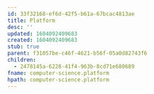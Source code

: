 ```yaml
---
id: 33f32168-ef6d-42f5-b61a-67bcac4813ae
title: Platform
desc: ''
updated: 1604092409683
created: 1604092409683
stub: true
parent: f31057be-c46f-4621-b56f-05a0d82743f6
children:
  - 2478145a-6228-41f4-963b-8cd71e680689
fname: computer-science.platform
hpath: computer-science.platform
---
```



